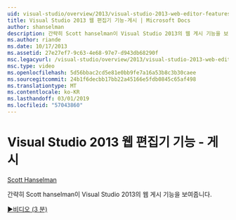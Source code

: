 ```yaml
---
uid: visual-studio/overview/2013/visual-studio-2013-web-editor-features-publishing
title: Visual Studio 2013 웹 편집기 기능-게시 | Microsoft Docs
author: shanselman
description: 간략히 Scott hanselman이 Visual Studio 2013의 웹 게시 기능을 보여줍니다.
ms.author: riande
ms.date: 10/17/2013
ms.assetid: 27e27ef7-9c63-4e68-97e7-d943db68290f
msc.legacyurl: /visual-studio/overview/2013/visual-studio-2013-web-editor-features-publishing
msc.type: video
ms.openlocfilehash: 5d56bbac2cd5e81e0bb9fe7a16a53b8c3b30caee
ms.sourcegitcommit: 24b1f6decbb17bb22a45166e5fdb0845c65af498
ms.translationtype: MT
ms.contentlocale: ko-KR
ms.lasthandoff: 03/01/2019
ms.locfileid: "57043860"
---
```

<a name="visual-studio-2013-web-editor-features---publishing"></a>Visual Studio 2013 웹 편집기 기능 - 게시
====================
[Scott Hanselman](https://github.com/shanselman)

간략히 Scott hanselman이 Visual Studio 2013의 웹 게시 기능을 보여줍니다.

[&#9654;비디오 (3 분)](https://channel9.msdn.com/Blogs/ASP-NET-Site-Videos/visual-studio-2013-web-editor-features-publishing)
